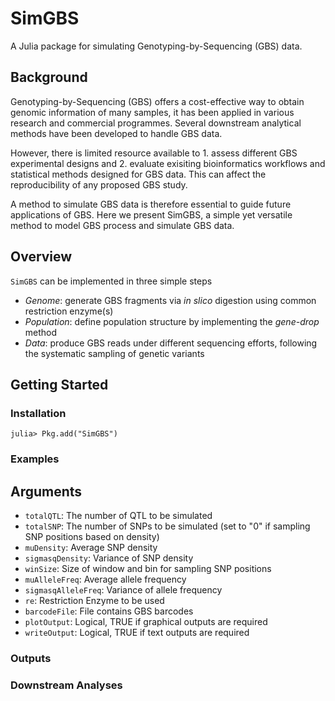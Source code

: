 # SimGBS

A Julia package for simulating Genotyping-by-Sequencing (GBS) data. 


## Background 


Genotyping-by-Sequencing (GBS) offers a cost-effective way to obtain genomic information of many samples, it has been applied in various research and commercial programmes. Several downstream analytical methods have been developed to handle GBS data. 

However, there is limited resource available to 1. assess different GBS experimental designs and 2. evaluate exisiting bioinformatics workflows and statistical methods designed for GBS data. This can affect the reproducibility of any proposed GBS study. 

A method to simulate GBS data is therefore essential to guide future applications of GBS. Here we present SimGBS, a simple yet versatile method to model GBS process and simulate GBS data. 



## Overview

`SimGBS` can be implemented in three simple steps 

 - *Genome*: generate GBS fragments via _in slico_ digestion using common restriction enzyme(s) 
 - *Population*: define population structure by implementing the _gene-drop_ method  
 - *Data*: produce GBS reads under different sequencing efforts, following the systematic sampling of genetic variants 


## Getting Started 

### Installation 
```{julia}
julia> Pkg.add("SimGBS")
```


### Examples



## Arguments
* `totalQTL`: The number of QTL to be simulated
* `totalSNP`: The number of SNPs to be simulated (set to "0" if sampling SNP positions based on density)
* `muDensity`: Average SNP density
* `sigmasqDensity`: Variance of SNP density
* `winSize`: Size of window and bin for sampling SNP positions
* `muAlleleFreq`: Average allele frequency
* `sigmasqAlleleFreq`: Variance of allele frequency
* `re`: Restriction Enzyme to be used
* `barcodeFile`: File contains GBS barcodes
* `plotOutput`: Logical, TRUE if graphical outputs are required
* `writeOutput`: Logical, TRUE if text outputs are required


### Outputs 


### Downstream Analyses 

